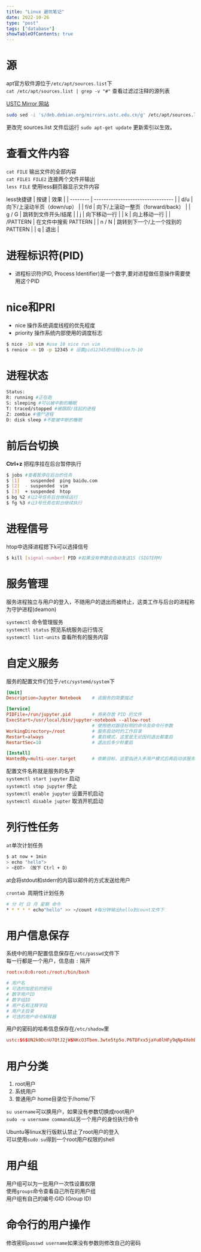 ```yaml
---
title: "Linux 避坑笔记"
date: 2022-10-26
type: "post"
tags: ["database"]
showTableOfContents: true
---
```


# 源
apt官方软件源位于`/etc/apt/sources.list`下\
`cat /etc/apt/sources.list | grep -v "#"` 查看过滤过注释的源列表

[USTC Mirror 网站](https://mirrors.ustc.edu.cn/help/debian.html#id5)

``` bash
sudo sed -i 's/deb.debian.org/mirrors.ustc.edu.cn/g' /etc/apt/sources.list
```

更改完 sources.list 文件后运行 `sudo apt-get update` 更新索引以生效。

# 查看文件内容
`cat FILE` 输出文件的全部内容\
`cat FILE1 FILE2` 连接两个文件并输出\
`less FILE` 使用less翻页器显示文件内容

less快捷键
| 按键     | 效果                              |
| -------- | --------------------------------- |
| d/u      | 向下/上滚动半页（down/up）        |
| f/d      | 向下/上滚动一整页（forward/back） |
| g / G    | 跳转到文件开头/结尾               |
| j        | 向下移动一行                      |
| k        | 向上移动一行                      |
| /PATTERN | 在文件中搜索 PATTERN              |
| n / N    | 跳转到下一个/上一个找到的 PATTERN |
| q        | 退出                              |

# 进程标识符(PID)
- 进程标识符(PID, Process Identifier)是一个数字,要对进程做任意操作需要使用这个PID

# nice和PRI
- nice 操作系统调度线程的优先程度
- priority 操作系统内部使用的调度标志
```bash
$ nice -10 vim #use 10 nice run vim
$ renice -n 10 -p 12345 # 设置pid12345的线程nice为-10
```

# 进程状态
```bash
Status: 
R: running #正在跑
S: sleeping #可以被中断的睡眠
T: traced/stopped #被跟踪/挂起的进程
Z: zombie #僵尸进程
D: disk sleep #不能被中断的睡眠
```

# 前后台切换
**Ctrl+z** 把程序挂在后台暂停执行
``` bash
$ jobs #查看暂停在后台的任务
$ [1]    suspended  ping baidu.com
$ [2]  - suspended  vim
$ [3]  + suspended  htop
$ bg %2 #让2号任务后台继续运行
$ fg %3 #让3号任务在前台继续执行
```

# 进程信号
htop中选择进程摁下k可以选择信号
```bash
$ kill [signal-number] PID #如果没有参数会自动发送15 (SIGTERM)
``` 

# 服务管理
服务进程独立与用户的登入，不随用户的退出而被终止，这类工作与后台的进程称为守护进程(deamon)

`systemctl` 命令管理服务\
`systemctl status` 预览系统服务运行情况\
`systemctl list-units` 查看所有的服务内容

# 自定义服务
服务的配置文件们位于`/etc/systemd/system`下

``` conf
[Unit]
Description=Jupyter Notebook    # 该服务的简要描述

[Service]
PIDFile=/run/jupyter.pid        # 用来存放 PID 的文件
ExecStart=/usr/local/bin/jupyter-notebook --allow-root
                                # 使用绝对路径标明的命令及命令行参数
WorkingDirectory=/root          # 服务启动时的工作目录
Restart=always                  # 重启模式，这里是无论因何退出都重启
RestartSec=10                   # 退出后多少秒重启

[Install]
WantedBy=multi-user.target      # 依赖目标，这里指进入多用户模式后再启动该服务
```
配置文件名称就是服务的名字\
`systemctl start jupyter` 启动\
`systemctl stop jupyter` 停止\
`systemctl enable jupyter` 设置开机启动\
`systemctl disable jupter` 取消开机启动

# 列行性任务
`at`单次计划任务
```bash
$ at now + 1min
> echo "hello">
> <EOT> （按下 Ctrl + D）
```
at会将stdout和stderr的内容以邮件的方式发送给用户

`crontab `周期性计划任务
```bash
# 分 时 日 月 星期 命令
* * * * * echo"hello" >> ~/count #每分钟输出hello到count文件下
```

# 用户信息保存
系统中的用户配置信息保存在`/etc/passwd`文件下\
每一行都是一个用户，信息由 `:` 隔开
``` conf
root:x:0:0:root:/root:/bin/bash

# 用户名
# 可选的加密后的密码
# 数字用户ID
# 数字组ID
# 用户名和注释字段
# 用户主目录
# 可选的用户命令解释器
```
用户的密码的哈希信息保存在`/etc/shadow`里
```conf
ustc:$6$UN2k0DcnU7QtJ2jW$NKcO3Tbem.3wte5tp5o.P6TDFxx5jaYu0lHFy9qNp4XehBGP/69HwtOYaE/s7PQPKKVCJZCnVJQh2A6.rN4oJ.:18948:0:99999:7:::
```

# 用户分类
1. root用户
3. 系统用户
2. 普通用户 home目录位于/home/下

`su username`可以换用户，如果没有参数切换成root用户\
`sudo -u username command`以另一个用户的身份执行命令

Ubuntu等linux发行版默认禁止了root用户的登入\
可以使用`sudo su`得到一个root用户权限的shell

# 用户组
用户组可以为一批用户一次性设置权限\
使用`groups`命令查看自己所在的用户组\
用户组有自己的编号:GID (Group ID)

# 命令行的用户操作
修改密码`passwd username`如果没有参数则修改自己的密码




